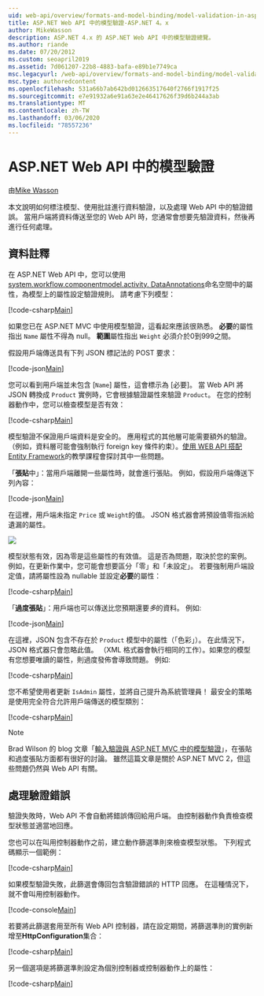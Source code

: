 ```yaml
---
uid: web-api/overview/formats-and-model-binding/model-validation-in-aspnet-web-api
title: ASP.NET Web API 中的模型驗證-ASP.NET 4。x
author: MikeWasson
description: ASP.NET 4.x 的 ASP.NET Web API 中的模型驗證總覽。
ms.author: riande
ms.date: 07/20/2012
ms.custom: seoapril2019
ms.assetid: 7d061207-22b8-4883-bafa-e89b1e7749ca
msc.legacyurl: /web-api/overview/formats-and-model-binding/model-validation-in-aspnet-web-api
msc.type: authoredcontent
ms.openlocfilehash: 531a66b7ab642bd012663517640f2766f1917f25
ms.sourcegitcommit: e7e91932a6e91a63e2e46417626f39d6b244a3ab
ms.translationtype: MT
ms.contentlocale: zh-TW
ms.lasthandoff: 03/06/2020
ms.locfileid: "78557236"
---
```

# <a name="model-validation-in-aspnet-web-api"></a>ASP.NET Web API 中的模型驗證

由[Mike Wasson](https://github.com/MikeWasson)

本文說明如何標注模型、使用批註進行資料驗證，以及處理 Web API 中的驗證錯誤。 當用戶端將資料傳送至您的 Web API 時，您通常會想要先驗證資料，然後再進行任何處理。 

## <a name="data-annotations"></a>資料註釋

在 ASP.NET Web API 中，您可以使用[system.workflow.componentmodel.activity. DataAnnotations](/dotnet/api/system.componentmodel.dataannotations)命名空間中的屬性，為模型上的屬性設定驗證規則。 請考慮下列模型：

[!code-csharp[Main](model-validation-in-aspnet-web-api/samples/sample1.cs)]

如果您已在 ASP.NET MVC 中使用模型驗證，這看起來應該很熟悉。 **必要**的屬性指出 `Name` 屬性不得為 null。 **範圍**屬性指出 `Weight` 必須介於0到999之間。

假設用戶端傳送具有下列 JSON 標記法的 POST 要求：

[!code-json[Main](model-validation-in-aspnet-web-api/samples/sample2.json)]

您可以看到用戶端並未包含 [`Name`] 屬性，這會標示為 [必要]。 當 Web API 將 JSON 轉換成 `Product` 實例時，它會根據驗證屬性來驗證 `Product`。 在您的控制器動作中，您可以檢查模型是否有效：

[!code-csharp[Main](model-validation-in-aspnet-web-api/samples/sample3.cs)]

模型驗證不保證用戶端資料是安全的。 應用程式的其他層可能需要額外的驗證。 （例如，資料層可能會強制執行 foreign key 條件約束）。[使用 WEB API 搭配 Entity Framework](../data/using-web-api-with-entity-framework/part-1.md)的教學課程會探討其中一些問題。

「**張貼**中」：當用戶端離開一些屬性時，就會進行張貼。 例如，假設用戶端傳送下列內容：

[!code-json[Main](model-validation-in-aspnet-web-api/samples/sample4.json)]

在這裡，用戶端未指定 `Price` 或 `Weight`的值。 JSON 格式器會將預設值零指派給遺漏的屬性。

![](model-validation-in-aspnet-web-api/_static/image1.png)

模型狀態有效，因為零是這些屬性的有效值。 這是否為問題，取決於您的案例。 例如，在更新作業中，您可能會想要區分「零」和「未設定」。 若要強制用戶端設定值，請將屬性設為 nullable 並設定**必要**的屬性：

[!code-csharp[Main](model-validation-in-aspnet-web-api/samples/sample5.cs?highlight=1-2)]

「**過度張貼**」：用戶端也可以傳送比您預期還要*多*的資料。 例如:

[!code-json[Main](model-validation-in-aspnet-web-api/samples/sample6.json)]

在這裡，JSON 包含不存在於 `Product` 模型中的屬性（「色彩」）。 在此情況下，JSON 格式器只會忽略此值。 （XML 格式器會執行相同的工作）。如果您的模型有您想要唯讀的屬性，則過度發佈會導致問題。 例如:

[!code-csharp[Main](model-validation-in-aspnet-web-api/samples/sample7.cs)]

您不希望使用者更新 `IsAdmin` 屬性，並將自己提升為系統管理員！ 最安全的策略是使用完全符合允許用戶端傳送的模型類別：

[!code-csharp[Main](model-validation-in-aspnet-web-api/samples/sample8.cs)]

> [!NOTE]
> Brad Wilson 的 blog 文章「[輸入驗證與 ASP.NET MVC 中的模型驗證](http://bradwilson.typepad.com/blog/2010/01/input-validation-vs-model-validation-in-aspnet-mvc.html)」，在張貼和過度張貼方面都有很好的討論。 雖然這篇文章是關於 ASP.NET MVC 2，但這些問題仍然與 Web API 有關。

## <a name="handling-validation-errors"></a>處理驗證錯誤

驗證失敗時，Web API 不會自動將錯誤傳回給用戶端。 由控制器動作負責檢查模型狀態並適當地回應。

您也可以在叫用控制器動作之前，建立動作篩選準則來檢查模型狀態。 下列程式碼顯示一個範例：

[!code-csharp[Main](model-validation-in-aspnet-web-api/samples/sample9.cs)]

如果模型驗證失敗，此篩選會傳回包含驗證錯誤的 HTTP 回應。 在這種情況下，就不會叫用控制器動作。

[!code-console[Main](model-validation-in-aspnet-web-api/samples/sample10.cmd)]

若要將此篩選套用至所有 Web API 控制器，請在設定期間，將篩選準則的實例新增至**HttpConfiguration**集合：

[!code-csharp[Main](model-validation-in-aspnet-web-api/samples/sample11.cs)]

另一個選項是將篩選準則設定為個別控制器或控制器動作上的屬性：

[!code-csharp[Main](model-validation-in-aspnet-web-api/samples/sample12.cs)]
